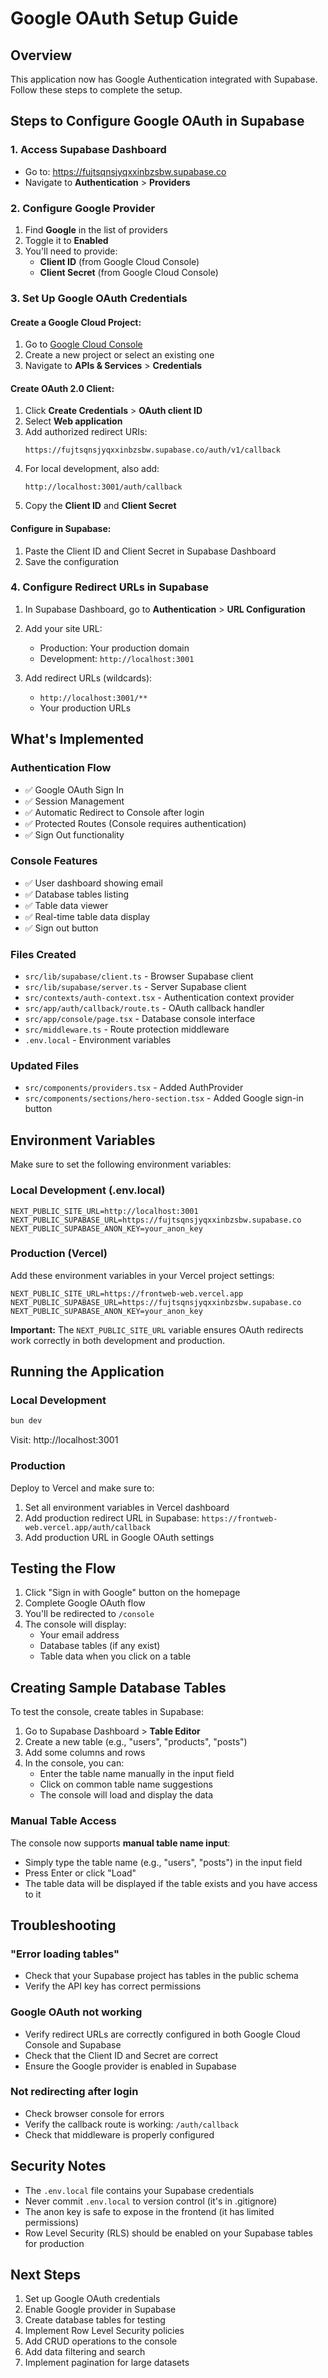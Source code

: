 # Google OAuth Setup Guide

## Overview
This application now has Google Authentication integrated with Supabase. Follow these steps to complete the setup.

## Steps to Configure Google OAuth in Supabase

### 1. Access Supabase Dashboard
- Go to: https://fujtsqnsjyqxxinbzsbw.supabase.co
- Navigate to **Authentication** > **Providers**

### 2. Configure Google Provider
1. Find **Google** in the list of providers
2. Toggle it to **Enabled**
3. You'll need to provide:
   - **Client ID** (from Google Cloud Console)
   - **Client Secret** (from Google Cloud Console)

### 3. Set Up Google OAuth Credentials

#### Create a Google Cloud Project:
1. Go to [Google Cloud Console](https://console.cloud.google.com/)
2. Create a new project or select an existing one
3. Navigate to **APIs & Services** > **Credentials**

#### Create OAuth 2.0 Client:
1. Click **Create Credentials** > **OAuth client ID**
2. Select **Web application**
3. Add authorized redirect URIs:
   ```
   https://fujtsqnsjyqxxinbzsbw.supabase.co/auth/v1/callback
   ```
4. For local development, also add:
   ```
   http://localhost:3001/auth/callback
   ```
5. Copy the **Client ID** and **Client Secret**

#### Configure in Supabase:
1. Paste the Client ID and Client Secret in Supabase Dashboard
2. Save the configuration

### 4. Configure Redirect URLs in Supabase
1. In Supabase Dashboard, go to **Authentication** > **URL Configuration**
2. Add your site URL:
   - Production: Your production domain
   - Development: `http://localhost:3001`

3. Add redirect URLs (wildcards):
   - `http://localhost:3001/**`
   - Your production URLs

## What's Implemented

### Authentication Flow
- ✅ Google OAuth Sign In
- ✅ Session Management
- ✅ Automatic Redirect to Console after login
- ✅ Protected Routes (Console requires authentication)
- ✅ Sign Out functionality

### Console Features
- ✅ User dashboard showing email
- ✅ Database tables listing
- ✅ Table data viewer
- ✅ Real-time table data display
- ✅ Sign out button

### Files Created
- `src/lib/supabase/client.ts` - Browser Supabase client
- `src/lib/supabase/server.ts` - Server Supabase client
- `src/contexts/auth-context.tsx` - Authentication context provider
- `src/app/auth/callback/route.ts` - OAuth callback handler
- `src/app/console/page.tsx` - Database console interface
- `src/middleware.ts` - Route protection middleware
- `.env.local` - Environment variables

### Updated Files
- `src/components/providers.tsx` - Added AuthProvider
- `src/components/sections/hero-section.tsx` - Added Google sign-in button

## Environment Variables

Make sure to set the following environment variables:

### Local Development (.env.local)
```
NEXT_PUBLIC_SITE_URL=http://localhost:3001
NEXT_PUBLIC_SUPABASE_URL=https://fujtsqnsjyqxxinbzsbw.supabase.co
NEXT_PUBLIC_SUPABASE_ANON_KEY=your_anon_key
```

### Production (Vercel)
Add these environment variables in your Vercel project settings:
```
NEXT_PUBLIC_SITE_URL=https://frontweb-web.vercel.app
NEXT_PUBLIC_SUPABASE_URL=https://fujtsqnsjyqxxinbzsbw.supabase.co
NEXT_PUBLIC_SUPABASE_ANON_KEY=your_anon_key
```

**Important:** The `NEXT_PUBLIC_SITE_URL` variable ensures OAuth redirects work correctly in both development and production.

## Running the Application

### Local Development
```bash
bun dev
```

Visit: http://localhost:3001

### Production
Deploy to Vercel and make sure to:
1. Set all environment variables in Vercel dashboard
2. Add production redirect URL in Supabase: `https://frontweb-web.vercel.app/auth/callback`
3. Add production URL in Google OAuth settings

## Testing the Flow

1. Click "Sign in with Google" button on the homepage
2. Complete Google OAuth flow
3. You'll be redirected to `/console`
4. The console will display:
   - Your email address
   - Database tables (if any exist)
   - Table data when you click on a table

## Creating Sample Database Tables

To test the console, create tables in Supabase:

1. Go to Supabase Dashboard > **Table Editor**
2. Create a new table (e.g., "users", "products", "posts")
3. Add some columns and rows
4. In the console, you can:
   - Enter the table name manually in the input field
   - Click on common table name suggestions
   - The console will load and display the data

### Manual Table Access

The console now supports **manual table name input**:
- Simply type the table name (e.g., "users", "posts") in the input field
- Press Enter or click "Load"
- The table data will be displayed if the table exists and you have access to it

## Troubleshooting

### "Error loading tables"
- Check that your Supabase project has tables in the public schema
- Verify the API key has correct permissions

### Google OAuth not working
- Verify redirect URLs are correctly configured in both Google Cloud Console and Supabase
- Check that the Client ID and Secret are correct
- Ensure the Google provider is enabled in Supabase

### Not redirecting after login
- Check browser console for errors
- Verify the callback route is working: `/auth/callback`
- Check that middleware is properly configured

## Security Notes

- The `.env.local` file contains your Supabase credentials
- Never commit `.env.local` to version control (it's in .gitignore)
- The anon key is safe to expose in the frontend (it has limited permissions)
- Row Level Security (RLS) should be enabled on your Supabase tables for production

## Next Steps

1. Set up Google OAuth credentials
2. Enable Google provider in Supabase
3. Create database tables for testing
4. Implement Row Level Security policies
5. Add CRUD operations to the console
6. Add data filtering and search
7. Implement pagination for large datasets
